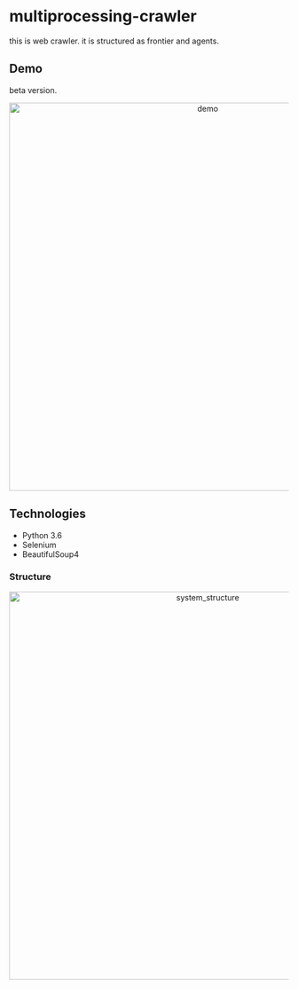 # multiprocessing-crawler
this is web crawler. it is structured as frontier and agents.

## Demo
beta version.

<p align="center">
  <img src="https://drive.google.com/file/d/1by8nrP54mSBha885xgyUD036w-geJxFf/view?usp=sharing" width="700" title="demo">
</p>


## Technologies
* Python 3.6
* Selenium
* BeautifulSoup4

### Structure

<p align="center">
  <img src="https://drive.google.com/uc?authuser=0&id=1hDi99FFqlhj4ja1clWtv2n5CafCAwKsW&export=download" width="700" title="system_structure">
</p>

